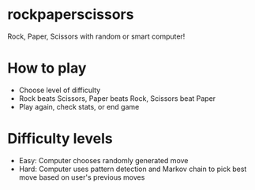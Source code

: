# rockpaperscissors
Rock, Paper, Scissors with random or smart computer!

# How to play
- Choose level of difficulty
- Rock beats Scissors, Paper beats Rock, Scissors beat Paper
- Play again, check stats, or end game

# Difficulty levels
- Easy: Computer chooses randomly generated move
- Hard: Computer uses pattern detection and Markov chain to pick best move based on user's previous moves
